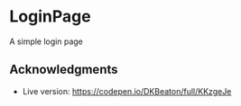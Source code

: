# LoginPage

A simple login page

## Acknowledgments

- Live version: https://codepen.io/DKBeaton/full/KKzgeJe
